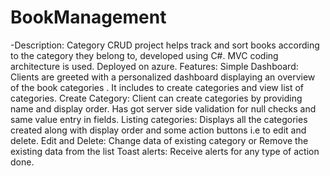 # BookManagement
-Description:
Category CRUD project helps track and sort books according to the category they belong to, developed using C#. MVC coding  architecture is used. Deployed on azure.
Features:
Simple Dashboard: Clients are greeted with a personalized dashboard displaying an overview of the book categories . It includes to create categories and view list of categories.
Create Category: Client can create categories by providing name and display order. Has got server side validation for null checks and same value entry in fields.
Listing categories: Displays all the categories created along with display order and some action buttons i.e to edit and delete.
Edit  and Delete: Change data of existing category  or Remove the existing data from the list
Toast alerts: Receive alerts for any type of action done.
